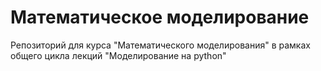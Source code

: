 # Математическое моделирование
Репозиторий для курса "Математического моделирования" в рамках общего цикла лекций "Моделирование на python"
